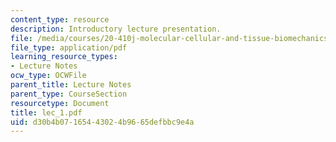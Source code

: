 ```yaml
---
content_type: resource
description: Introductory lecture presentation.
file: /media/courses/20-410j-molecular-cellular-and-tissue-biomechanics-be-410j-spring-2003/d30b4b07165443024b9665defbbc9e4a_lec_1.pdf
file_type: application/pdf
learning_resource_types:
- Lecture Notes
ocw_type: OCWFile
parent_title: Lecture Notes
parent_type: CourseSection
resourcetype: Document
title: lec_1.pdf
uid: d30b4b07-1654-4302-4b96-65defbbc9e4a
---
```

